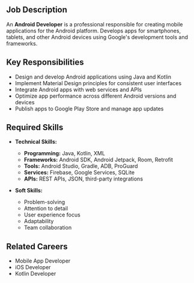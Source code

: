 ## Job Description
An **Android Developer** is a professional responsible for creating mobile applications for the Android platform. Develops apps for smartphones, tablets, and other Android devices using Google's development tools and frameworks.

## Key Responsibilities
- Design and develop Android applications using Java and Kotlin
- Implement Material Design principles for consistent user interfaces
- Integrate Android apps with web services and APIs
- Optimize app performance across different Android versions and devices
- Publish apps to Google Play Store and manage app updates

## Required Skills
- **Technical Skills:**
  - **Programming:** Java, Kotlin, XML
  - **Frameworks:** Android SDK, Android Jetpack, Room, Retrofit
  - **Tools:** Android Studio, Gradle, ADB, ProGuard
  - **Services:** Firebase, Google Services, SQLite
  - **APIs:** REST APIs, JSON, third-party integrations

- **Soft Skills:**
  - Problem-solving
  - Attention to detail
  - User experience focus
  - Adaptability
  - Team collaboration

## Related Careers
- Mobile App Developer
- iOS Developer
- Kotlin Developer
